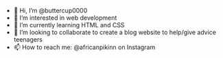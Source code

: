 - 👋 Hi, I’m @buttercup0000
- 👀 I’m interested in web development
- 🌱 I’m currently learning HTML and CSS
- 💞️ I’m looking to collaborate to create a blog website to help/give advice teenagers
- 📫 How to reach me: @africanpikinn on Instagram

